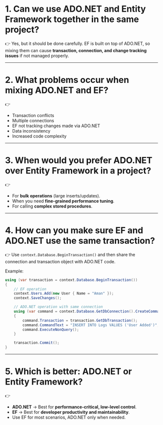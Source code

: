 
# 1. **Can we use ADO.NET and Entity Framework together in the same project?**

👉 Yes, but it should be done carefully. EF is built on top of ADO.NET, so mixing them can cause **transaction, connection, and change tracking issues** if not managed properly.

---

# 2. **What problems occur when mixing ADO.NET and EF?**

👉

* Transaction conflicts
* Multiple connections
* EF not tracking changes made via ADO.NET
* Data inconsistency
* Increased code complexity

---

# 3. **When would you prefer ADO.NET over Entity Framework in a project?**

👉

* For **bulk operations** (large inserts/updates).
* When you need **fine-grained performance tuning**.
* For calling **complex stored procedures**.

---

# 4. **How can you make sure EF and ADO.NET use the same transaction?**

👉 Use `context.Database.BeginTransaction()` and then share the connection and transaction object with ADO.NET code.

Example:

```csharp
using (var transaction = context.Database.BeginTransaction())
{
    // EF operation
    context.Users.Add(new User { Name = "Aman" });
    context.SaveChanges();

    // ADO.NET operation with same connection
    using (var command = context.Database.GetDbConnection().CreateCommand())
    {
        command.Transaction = transaction.GetDbTransaction();
        command.CommandText = "INSERT INTO Logs VALUES ('User Added')";
        command.ExecuteNonQuery();
    }

    transaction.Commit();
}
```

---

# 5. **Which is better: ADO.NET or Entity Framework?**

👉

* **ADO.NET** → Best for **performance-critical, low-level control**.
* **EF** → Best for **developer productivity and maintainability**.
* Use EF for most scenarios, ADO.NET only when needed.
